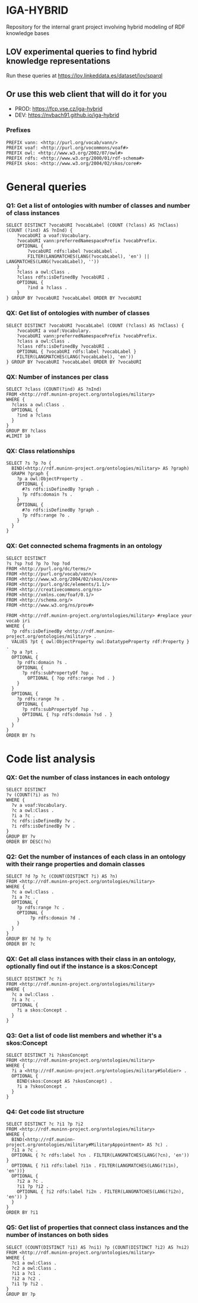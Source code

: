 # IGA-HYBRID
Repository for the internal grant project involving hybrid modeling of RDF knowledge bases

## LOV experimental queries to find hybrid knowledge representations
Run these queries at https://lov.linkeddata.es/dataset/lov/sparql

## Or use this web client that will do it for you
- PROD: https://fcp.vse.cz/iga-hybrid
- DEV: https://nvbach91.github.io/iga-hybrid


### Prefixes
```sparql
PREFIX vann: <http://purl.org/vocab/vann/>
PREFIX voaf: <http://purl.org/vocommons/voaf#>
PREFIX owl: <http://www.w3.org/2002/07/owl#>
PREFIX rdfs: <http://www.w3.org/2000/01/rdf-schema#>
PREFIX skos: <http://www.w3.org/2004/02/skos/core#>
```

# General queries
### Q1: Get a list of ontologies with number of classes and number of class instances
```sparql
SELECT DISTINCT ?vocabURI ?vocabLabel (COUNT (?class) AS ?nClass) (COUNT (?ind) AS ?nInd) {
    ?vocabURI a voaf:Vocabulary.
    ?vocabURI vann:preferredNamespacePrefix ?vocabPrefix.
    OPTIONAL { 
        ?vocabURI rdfs:label ?vocabLabel .
        FILTER(LANGMATCHES(LANG(?vocabLabel), 'en') || LANGMATCHES(LANG(?vocabLabel), ''))
    }
    ?class a owl:Class .
    ?class rdfs:isDefinedBy ?vocabURI .
    OPTIONAL {
        ?ind a ?class .
    }
} GROUP BY ?vocabURI ?vocabLabel ORDER BY ?vocabURI
```


### QX: Get list of ontologies with number of classes
```sparql
SELECT DISTINCT ?vocabURI ?vocabLabel (COUNT (?class) AS ?nClass) {
    ?vocabURI a voaf:Vocabulary.
    ?vocabURI vann:preferredNamespacePrefix ?vocabPrefix.
    ?class a owl:Class .
    ?class rdfs:isDefinedBy ?vocabURI .
    OPTIONAL { ?vocabURI rdfs:label ?vocabLabel }
    FILTER(LANGMATCHES(LANG(?vocabLabel), 'en'))
} GROUP BY ?vocabURI ?vocabLabel ORDER BY ?vocabURI
```


### QX: Number of instances per class
```sparql
SELECT ?class (COUNT(?ind) AS ?nInd) 
FROM <http://rdf.muninn-project.org/ontologies/military> 
WHERE {
  ?class a owl:Class .
  OPTIONAL {
    ?ind a ?class
  }
} 
GROUP BY ?class
#LIMIT 10
```


### QX: Class relationships
```sparql
SELECT ?s ?p ?o {
  BIND(<http://rdf.muninn-project.org/ontologies/military> AS ?graph)
  GRAPH ?graph {
    ?p a owl:ObjectProperty .
    OPTIONAL {
      #?s rdfs:isDefinedBy ?graph .
      ?p rdfs:domain ?s .
    }
    OPTIONAL {
      #?o rdfs:isDefinedBy ?graph .
      ?p rdfs:range ?o .
    }
  }
}
```


### QX: Get connected schema fragments in an ontology
```sparql
SELECT DISTINCT
?s ?sp ?sd ?p ?o ?op ?od
FROM <http://purl.org/dc/terms/>
FROM <http://purl.org/vocab/vann/>
FROM <http://www.w3.org/2004/02/skos/core>
FROM <http://purl.org/dc/elements/1.1/>
FROM <http://creativecommons.org/ns>
FROM <http://xmlns.com/foaf/0.1/>
FROM <http://schema.org/>
FROM <http://www.w3.org/ns/prov#>

FROM <http://rdf.muninn-project.org/ontologies/military> #replace your vocab iri
WHERE {
  ?p rdfs:isDefinedBy <http://rdf.muninn-project.org/ontologies/military> .
  VALUES ?pt { owl:ObjectProperty owl:DatatypeProperty rdf:Property } .
  ?p a ?pt .
  OPTIONAL {
    ?p rdfs:domain ?s .
    OPTIONAL {
      ?p rdfs:subPropertyOf ?op .
        OPTIONAL { ?op rdfs:range ?od . }
    }
  }
  OPTIONAL {
    ?p rdfs:range ?o .
    OPTIONAL {
      ?p rdfs:subPropertyOf ?sp .
      OPTIONAL { ?sp rdfs:domain ?sd . }
    }
  }
}
ORDER BY ?s
```


# Code list analysis

### QX: Get the number of class instances in each ontology
```sparql
SELECT DISTINCT 
?v (COUNT(?i) as ?n) 
WHERE {
  ?v a voaf:Vocabulary.
  ?c a owl:Class .
  ?i a ?c .
  ?c rdfs:isDefinedBy ?v .
  ?i rdfs:isDefinedBy ?v .
} 
GROUP BY ?v
ORDER BY DESC(?n)
```


### Q2: Get the number of instances of each class in an ontology with their range properties and domain classes
```sparql
SELECT ?d ?p ?c (COUNT(DISTINCT ?i) AS ?n)
FROM <http://rdf.muninn-project.org/ontologies/military> 
WHERE {
  ?c a owl:Class .
  ?i a ?c .
  OPTIONAL { 
    ?p rdfs:range ?c . 
    OPTIONAL {
         ?p rdfs:domain ?d .
    }
  }
}
GROUP BY ?d ?p ?c
ORDER BY ?c
```


### QX: Get all class instances with their class in an ontology, optionally find out if the instance is a skos:Concept
```sparql
SELECT DISTINCT ?c ?i
FROM <http://rdf.muninn-project.org/ontologies/military> 
WHERE {
  ?c a owl:Class .
  ?i a ?c .
  OPTIONAL {
    ?i a skos:Concept .
  }
}
```


### Q3: Get a list of code list members and whether it's a skos:Concept
```sparql
SELECT DISTINCT ?i ?skosConcept
FROM <http://rdf.muninn-project.org/ontologies/military> 
WHERE {
  ?i a <http://rdf.muninn-project.org/ontologies/military#Soldier> .
  OPTIONAL {
    BIND(skos:Concept AS ?skosConcept) .
    ?i a ?skosConcept .
  }
}
```


### Q4: Get code list structure
```sparql
SELECT DISTINCT ?c ?i1 ?p ?i2 
FROM <http://rdf.muninn-project.org/ontologies/military> 
WHERE {
  BIND(<http://rdf.muninn-project.org/ontologies/military#MilitaryAppointment> AS ?c) .
  ?i1 a ?c .
  OPTIONAL { ?c rdfs:label ?cn . FILTER(LANGMATCHES(LANG(?cn), 'en')) }
  OPTIONAL { ?i1 rdfs:label ?i1n . FILTER(LANGMATCHES(LANG(?i1n), 'en'))}
  OPTIONAL {
    ?i2 a ?c .
    ?i1 ?p ?i2 .
    OPTIONAL { ?i2 rdfs:label ?i2n . FILTER(LANGMATCHES(LANG(?i2n), 'en')) }
  }
}
ORDER BY ?i1
```


### Q5: Get list of properties that connect class instances and the number of instances on both sides
```sparql
SELECT (COUNT(DISTINCT ?i1) AS ?ni1) ?p (COUNT(DISTINCT ?i2) AS ?ni2)
FROM <http://rdf.muninn-project.org/ontologies/military> 
WHERE {
  ?c1 a owl:Class .
  ?c2 a owl:Class .
  ?i1 a ?c1 .
  ?i2 a ?c2 .
  ?i1 ?p ?i2 .
}
GROUP BY ?p
```

